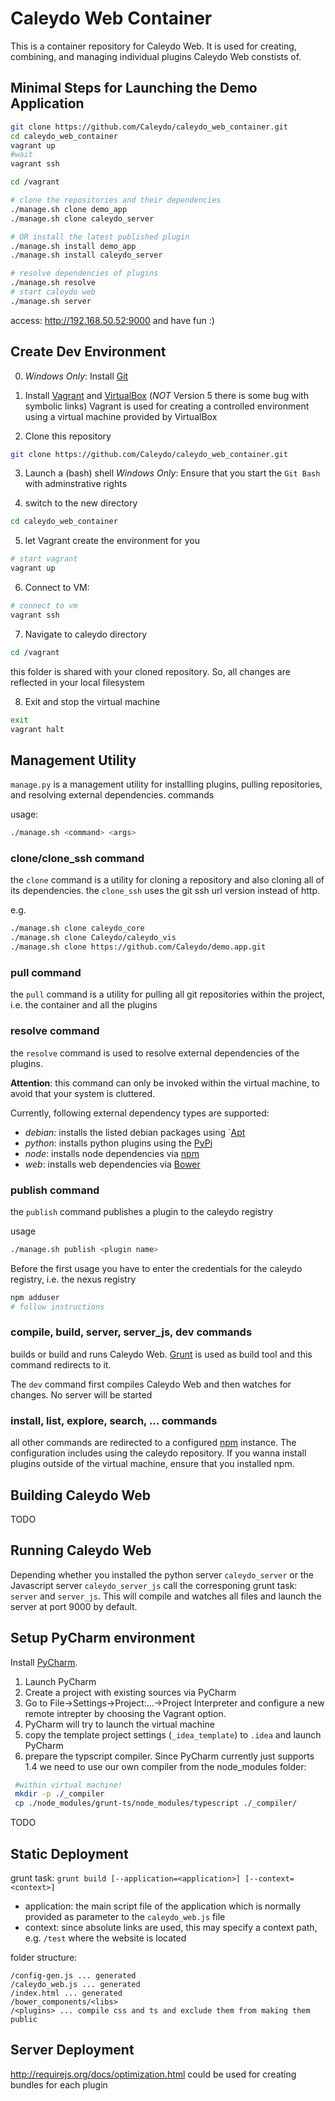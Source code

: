Caleydo Web Container
=====================

This is a container repository for Caleydo Web. It is used for creating, combining, and managing individual plugins Caleydo Web constists of.

Minimal Steps for Launching the Demo Application
------------------------------------------------
~~~bash
git clone https://github.com/Caleydo/caleydo_web_container.git
cd caleydo_web_container
vagrant up
#wait
vagrant ssh
~~~

~~~bash
cd /vagrant

# clone the repositories and their dependencies
./manage.sh clone demo_app
./manage.sh clone caleydo_server

# OR install the latest published plugin 
./manage.sh install demo_app
./manage.sh install caleydo_server

# resolve dependencies of plugins
./manage.sh resolve
# start caleydo web
./manage.sh server
~~~

access: http://192.168.50.52:9000 and have fun :)

Create Dev Environment
----------------------

0. *Windows Only*: Install [Git](http://git-scm.com/download/win)
1. Install [Vagrant](http://www.vagrantup.com/) and [VirtualBox](https://www.virtualbox.org/) (*NOT* Version 5 there is some bug with symbolic links)
  Vagrant is used for creating a controlled environment using a virtual machine provided by VirtualBox

2. Clone this repository
 ~~~bash
 git clone https://github.com/Caleydo/caleydo_web_container.git
 ~~~

3. Launch a (bash) shell
   *Windows Only*: Ensure that you start the `Git Bash` with adminstrative rights

4. switch to the new directory
 ~~~bash
 cd caleydo_web_container
 ~~~

5. let Vagrant create the environment for you
 ~~~bash
 # start vagrant
 vagrant up
 ~~~

6. Connect to VM:
 ~~~bash
 # connect to vm
 vagrant ssh
 ~~~

7. Navigate to caleydo directory
 ~~~bash
 cd /vagrant
 ~~~
 this folder is shared with your cloned repository. So, all changes are reflected in your local filesystem

8. Exit and stop the virtual machine
 ~~~bash
 exit
 vagrant halt
 ~~~

Management Utility
------------------
`manage.py` is a management utility for installling plugins, pulling repositories, and resolving external dependencies. commands

usage:
~~~bash
./manage.sh <command> <args>
~~~

### clone/clone_ssh command

the `clone` command is a utility for cloning a repository and also cloning all of its dependencies. the `clone_ssh` uses the git ssh url version instead of http.

e.g. 
```bash
./manage.sh clone caleydo_core
./manage.sh clone Caleydo/caleydo_vis
./manage.sh clone https://github.com/Caleydo/demo.app.git
```

### pull command

the `pull` command is a utility for pulling all git repositories within the project, i.e. the container and all the plugins

### resolve command

the `resolve` command is used to resolve external dependencies of the plugins.

**Attention**: this command can only be invoked within the virtual machine, to avoid that your system is cluttered.


Currently, following external dependency types are supported:

 * *debian*: installs the listed debian packages using `[Apt](https://wiki.debian.org/Apt)
 * *python*: installs python plugins using the [PyPi](https://pypi.python.org/pypi)
 * *node*: installs node dependencies via [npm](http://npmjs.org/)
 * *web*: installs web dependencies via [Bower](http://bower.io)

### publish command

the `publish` command publishes a plugin to the caleydo registry

usage

~~~bash
./manage.sh publish <plugin name>
~~~

Before the first usage you have to enter the credentials for the caleydo registry, i.e. the nexus registry
~~~bash
npm adduser
# follow instructions
~~~

### compile, build, server, server_js, dev commands

builds or build and runs Caleydo Web. [Grunt](http://gruntjs.com) is used as build tool and this command redirects to it.

The `dev` command first compiles Caleydo Web and then watches for changes. No server will be started


### install, list, explore, search, ... commands

all other commands are redirected to a configured [npm](http://npmjs.org/) instance. The configuration includes using the caleydo repository.
If you wanna install plugins outside of the virtual machine, ensure that you installed npm.

Building Caleydo Web
--------------------

TODO

Running Caleydo Web
-------------------

Depending whether you installed the python server `caleydo_server` or the Javascript server `caleydo_server_js` call the corresponing grunt task: `server` and `server_js`.
This will compile and watches all files and launch the server at port 9000 by default.


Setup PyCharm environment
-------------------------

Install [PyCharm](https://www.jetbrains.com/pycharm/).

1. Launch PyCharm
2. Create a project with existing sources via PyCharm
3. Go to File->Settings->Project:...->Project Interpreter and configure a new remote intrepter by choosing the Vagrant option.
4. PyCharm will try to launch the virtual machine
3. copy the template project settings (`_idea_template`) to `.idea` and launch PyCharm
4. prepare the typscript compiler.
  Since PyCharm currently just supports 1.4 we need to use our own compiler from the node_modules folder:
 ~~~bash
  #within virtual machine!
  mkdir -p ./_compiler
  cp ./node_modules/grunt-ts/node_modules/typescript ./_compiler/
 ~~~

TODO

Static Deployment
-----------------

grunt task: `grunt build [--application=<application>] [--context=<context>]`

* application: the main script file of the application which is normally provided as parameter to the `caleydo_web.js` file
* context: since absolute links are used, this may specify a context path, e.g. `/test` where the website is located

folder structure: 
```
/config-gen.js ... generated
/caleydo_web.js ... generated
/index.html ... generated
/bower_components/<libs>
/<plugins> ... compile css and ts and exclude them from making them public
```

Server Deployment
-----------------
http://requirejs.org/docs/optimization.html could be used for creating bundles for each plugin

